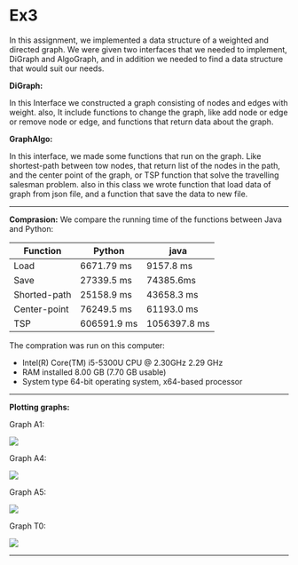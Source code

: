 # Ex3
In this assignment, we implemented a data structure of a weighted and directed graph.
We were given two interfaces that we needed to implement, DiGraph and AlgoGraph, and in addition we needed to find a data structure that would suit our needs.

**DiGraph:**

In this Interface we constructed a graph consisting of nodes and edges with weight. also, It include functions to change the graph,
like add node or edge or remove node or edge, and functions that return data about the graph.

**GraphAlgo:**

In this interface, we made some functions that run on the graph. Like shortest-path between tow nodes, that return list of 
the nodes in the path, and the center point of the graph, or TSP function that solve the travelling salesman problem.
also in this class we wrote function that load data of graph from json file, and a function that save the data to new file.

------------------------------------------------------------------------------------------------------------------------------


**Comprasion:**
We compare the running time of the functions between Java and Python: 

| Function | Python | java |
| --- | --- | --- |
| Load | 6671.79 ms | 9157.8 ms |
| Save | 27339.5 ms | 74385.6ms |
| Shorted-path | 25158.9 ms  | 43658.3 ms  |
| Center-point | 76249.5 ms | 61193.0 ms |
| TSP |  606591.9 ms | 1056397.8 ms |

The compration was run on this computer:

* Intel(R) Core(TM) i5-5300U CPU @ 2.30GHz   2.29 GHz
* RAM installed 8.00 GB (7.70 GB usable)
* System type 64-bit operating system, x64-based processor



-----------------------------------------------------------------------------------------------


**Plotting graphs:**
        
				
Graph A1:

![](https://github.com/TairManzaly/pic/blob/main/Graphs/A1.png)

Graph A4:

![](https://github.com/TairManzaly/pic/blob/main/Graphs/A4.png)

Graph A5:

![](https://github.com/TairManzaly/pic/blob/main/Graphs/A5.png)

Graph T0:

![](https://github.com/TairManzaly/pic/blob/main/Graphs/T0.png)

-------------------------------------------------------------------------------------------------------------------------------------------------





